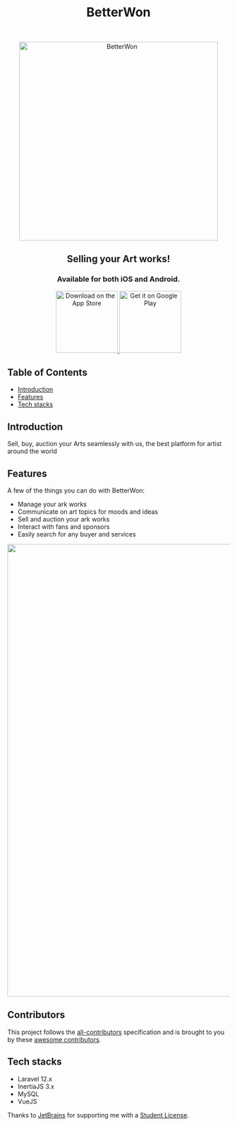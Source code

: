 <h1 align="center"> BetterWon </h1> <br>
<p align="center">
  <a href="https://BetterWon.co/">
    <img alt="BetterWon" title="BetterWon" src="https://i.imgur.com/qAazBjS.jpeg" width="450">
  </a>
</p>

<h2 align="center">
  Selling your Art works!
</h2>
<h3 align="center">
  Available for both iOS and Android.
</h3>

<p align="center">
  <a href="https://itunes.apple.com/us/app/BetterWon/id1251245162?mt=8">
    <img alt="Download on the App Store" title="App Store" src="http://i.imgur.com/0n2zqHD.png" width="140">
  </a>

  <a href="https://play.google.com/store/apps/details?id=com.BetterWon">
    <img alt="Get it on Google Play" title="Google Play" src="http://i.imgur.com/mtGRPuM.png" width="140">
  </a>
</p>

## Table of Contents

- [Introduction](#introduction)
- [Features](#features)
- [Tech stacks](#tech-stacks)

<!-- END doctoc generated TOC please keep comment here to allow auto update -->

## Introduction
Sell, buy, auction your Arts seamlessly with us, the best platform for artist around the world

## Features

A few of the things you can do with BetterWon:

* Manage your ark works
* Communicate on art topics for moods and ideas
* Sell and auction your ark works 
* Interact with fans and sponsors
* Easily search for any buyer and services

<p align="center">
  <img src = "https://cdn.pixabay.com/photo/2017/03/13/17/26/ecommerce-2140604_1280.jpg" width=1024>
</p>

## Contributors

This project follows the [all-contributors](https://github.com/nanxy-tran/) specification and is brought to you by these [awesome contributors](./CONTRIBUTORS.md).

## Tech stacks
- Laravel 12.x
- InertiaJS 3.x
- MySQL
- VueJS

Thanks to [JetBrains](https://www.jetbrains.com) for supporting me with a [Student License](https://www.jetbrains.com/buy/opensource).
